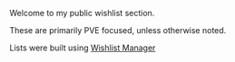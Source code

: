 Welcome to my public wishlist section.

These are primarily PVE focused, unless otherwise noted.

Lists were built using [Wishlist Manager](https://wishlists.littlelight.club/#/)
